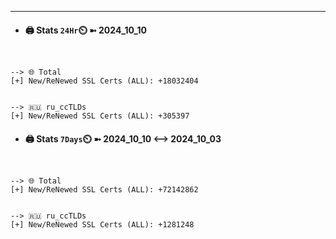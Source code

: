 

---
- #### 🖨️ **Stats** `24Hr`⏲️ ➼ 2024_10_10
```console


--> 🌐 Total
[+] New/ReNewed SSL Certs (ALL): +18032404


--> 🇷🇺 ru_ccTLDs
[+] New/ReNewed SSL Certs (ALL): +305397

```

- #### 🖨️ **Stats** `7Days`⏲️ ➼ 2024_10_10 <--> 2024_10_03
```console


--> 🌐 Total
[+] New/ReNewed SSL Certs (ALL): +72142862


--> 🇷🇺 ru_ccTLDs
[+] New/ReNewed SSL Certs (ALL): +1281248

```

